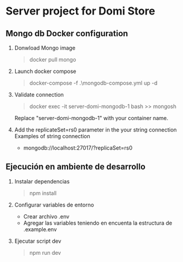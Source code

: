 # Server project for Domi Store


## Mongo db Docker configuration

1. Donwload Mongo image
    > docker pull mongo

2. Launch docker compose
    > docker-compose -f .\mongodb-compose.yml up -d

4. Validate connection
    > docker exec -it server-domi-mongodb-1 bash
        >> mongosh

    Replace "server-domi-mongodb-1" with your container name.

5. Add the replicateSet=rs0 parameter in the your string connection
    Examples of string connection 
    - mongodb://localhost:27017/?replicaSet=rs0
    
## Ejecución en ambiente de desarrollo

1. Instalar dependencias
    > npm install

2. Configurar variables de entorno
    - Crear archivo .env
    - Agregar las variables teniendo en encuenta la estructura de .example.env 

3. Ejecutar script dev
    > npm run dev